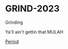 # GRIND-2023

Grinding

Ya'll ain't gettin that MULAH

[Period](https://www.google.com/url?sa=i&url=https%3A%2F%2Ftenor.com%2Fsearch%2Fcity-girls-gifs&psig=AOvVaw3oMsstLiIi6K0l7_aGiL4Q&ust=1672672535641000&source=images&cd=vfe&ved=0CBAQjRxqFwoTCOiM-ffUpvwCFQAAAAAdAAAAABAE)
